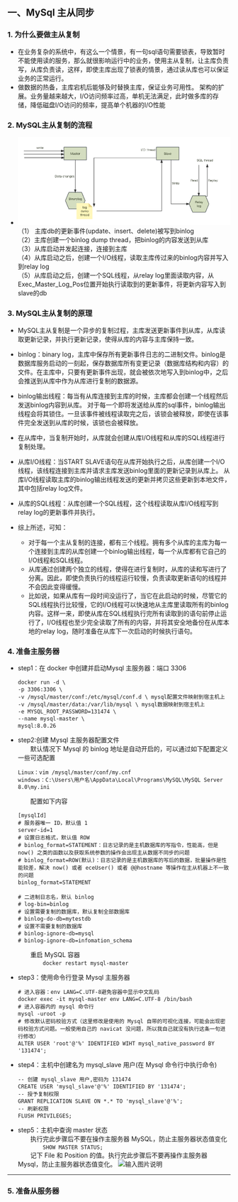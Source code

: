 ##  一、MySql 主从同步
 ### 1. 为什么要做主从复制
   - 在业务复杂的系统中，有这么一个情景，有一句sql语句需要锁表，导致暂时不能使用读的服务，那么就很影响运行中的业务，使用主从复制，让主库负责写，从库负责读，这样，即使主库出现了锁表的情景，通过读从库也可以保证业务的正常运行。  
   - 做数据的热备，主库宕机后能够及时替换主库，保证业务可用性。
   架构的扩展。业务量越来越大，I/O访问频率过高，单机无法满足，此时做多库的存储，降低磁盘I/O访问的频率，提高单个机器的I/O性能

 ### 2. MySQL主从复制的流程
   - ![images-1.png](../18_ShardingSphere5/18.1_SpringBoot2.x-MySql-ShardingSphere5/src/main/resources/static/image-1.png)  
   （1） 主库db的更新事件(update、insert、delete)被写到binlog  
   （2）主库创建一个binlog dump thread，把binlog的内容发送到从库  
   （3）从库启动并发起连接，连接到主库  
   （4）从库启动之后，创建一个I/O线程，读取主库传过来的binlog内容并写入到relay log  
   （5）从库启动之后，创建一个SQL线程，从relay log里面读取内容，从Exec_Master_Log_Pos位置开始执行读取到的更新事件，将更新内容写入到slave的db

 ### 3. MySQL主从复制的原理
   - MySQL主从复制是一个异步的复制过程，主库发送更新事件到从库，从库读取更新记录，并执行更新记录，使得从库的内容与主库保持一致。  
   - binlog：binary log，主库中保存所有更新事件日志的二进制文件。binlog是数据库服务启动的一刻起，保存数据库所有变更记录（数据库结构和内容）的文件。在主库中，只要有更新事件出现，就会被依次地写入到binlog中，之后会推送到从库中作为从库进行复制的数据源。  
   - binlog输出线程：每当有从库连接到主库的时候，主库都会创建一个线程然后发送binlog内容到从库。 对于每一个即将发送给从库的sql事件，binlog输出线程会将其锁住。一旦该事件被线程读取完之后，该锁会被释放，即使在该事件完全发送到从库的时候，该锁也会被释放。  
   - 在从库中，当复制开始时，从库就会创建从库I/O线程和从库的SQL线程进行复制处理。  
   - 从库I/O线程：当START SLAVE语句在从库开始执行之后，从库创建一个I/O线程，该线程连接到主库并请求主库发送binlog里面的更新记录到从库上。 从库I/O线程读取主库的binlog输出线程发送的更新并拷贝这些更新到本地文件，其中包括relay log文件。  
   - 从库的SQL线程：从库创建一个SQL线程，这个线程读取从库I/O线程写到relay log的更新事件并执行。  
   
   - 综上所述，可知：  
      - 对于每一个主从复制的连接，都有三个线程。拥有多个从库的主库为每一个连接到主库的从库创建一个binlog输出线程，每一个从库都有它自己的I/O线程和SQL线程。  
      - 从库通过创建两个独立的线程，使得在进行复制时，从库的读和写进行了分离。因此，即使负责执行的线程运行较慢，负责读取更新语句的线程并不会因此变得缓慢。  
      - 比如说，如果从库有一段时间没运行了，当它在此启动的时候，尽管它的SQL线程执行比较慢，它的I/O线程可以快速地从主库里读取所有的binlog内容。这样一来，即使从库在SQL线程执行完所有读取到的语句前停止运行了，I/O线程也至少完全读取了所有的内容，并将其安全地备份在从库本地的relay log，随时准备在从库下一次启动的时候执行语句。

 ### 4. 准备主服务器
- step1：在 docker 中创建并启动Mysql 主服务器：端口 3306
  ```
  docker run -d \
  -p 3306:3306 \
  -v /mysql/master/conf:/etc/mysql/conf.d \ mysql配置文件映射到宿主机上
  -v /mysql/master/data:/var/lib/mysql \ mysql数据映射到宿主机上
  -e MYSQL_ROOT_PASSWORD=131474 \
  --name mysql-master \
  mysql:8.0.26
  ```
- step2:创建 Mysql 主服务器配置文件  
  &emsp;&emsp;默认情况下 Mysql 的 binlog 地址是自动开启的，可以通过如下配置定义一些可选配置
  ```
  Linux：vim /mysql/master/conf/my.cnf
  windows：C:\Users\用户名\AppData\Local\Programs\MySQL\MySQL Server 8.0\my.ini
  ```

  &emsp;&emsp;配置如下内容
  ```
  [mysqlId]
  # 服务器唯一 ID，默认值 1
  server-id=1
  # 设置日志格式，默认值 ROW
  # binlog_format=STATEMENT：日志记录的是主机数据库的写指令，性能高，但是 now() 之类的函数以及获取系统参数的操作会出现主从数据不同步的问题
  # binlog_format=ROW(默认)：日志记录的是主机数据库的写后的数据，批量操作是性能较差，解决 now() 或者 eceUser() 或者 @@hostname 等操作在主从机器上不一致的问题
  binlog_format=STATEMENT
  
  # 二进制日志名，默认 binlog
  # log-bin=binlog
  # 设置需要复制的数据库，默认复制全部数据库
  # binlog-do-db=mytestdb
  # 设置不需要复制的数据库
  # binlog-ignore-db=mysql
  # binlog-ignore-db=infomation_schema
  ```

  &emsp;&emsp;重启 MySQL 容器  
  &emsp;&emsp;&emsp;&emsp;`docker restart mysql-master`

- step3：使用命令行登录 Mysql 主服务器
  ```
  # 进入容器：env LANG=C.UTF-8避免容器中显示中文乱码
  docker exec -it mysql-master env LANG=C.UTF-8 /bin/bash
  # 进入容器内的 mysql 命令行
  mysql -uroot -p
  # 修改默认密码校验方式（这里修改是使用的 Mysql 自带的可视化连接，可能会出现密码校验方式问题。一般使用自己的 navicat 没问题，所以我自己就没有执行这条一句进行修改）
  ALTER USER 'root'@'%' IDENTIFIED WIHT mysql_native_password BY '131474';
  ``` 

- step4：主机中创建名为 mysql_slave 用户(在 Mysql 命令行中执行命令)
  ```
  -- 创建 mysql_slave 用户,密码为 131474
  CREATE USER 'mysql_slave'@'%' IDENTIFIED BY '131474'; 
  -- 授予复制权限
  GRANT REPLICATION SLAVE ON *.* TO 'mysql_slave'@'%';
  -- 刷新权限
  FLUSH PRIVILEGES;
  ```
- step5：主机中查询 master 状态  
  &emsp;&emsp;执行完此步骤后不要在操作主服务器 MySQL，防止主服务器状态值变化  
  &emsp;&emsp;&emsp;&emsp;`SHOW MASTER STATUS;`  
  &emsp;&emsp;记下 File 和 Position 的值。执行完此步骤后不要再操作主服务器 Mysql，防止主服务器状态值变化。
  ![输入图片说明](./21.1_SpringBoot2.x-ShardingSphere5/src/main/resources/static/image-2.png)

---

### 5. 准备从服务器
